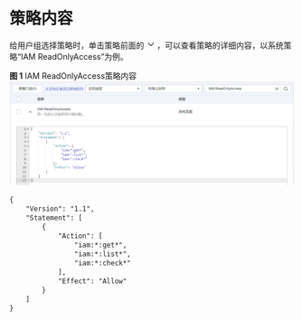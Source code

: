# 策略内容<a name="iam_01_0018"></a>

给用户组选择策略时，单击策略前面的![](figures/icon-detail.png)，可以查看策略的详细内容，以系统策略“IAM ReadOnlyAccess”为例。

**图 1**  IAM ReadOnlyAccess策略内容<a name="fig711511573536"></a>  
![](figures/IAM-ReadOnlyAccess策略内容.png "IAM-ReadOnlyAccess策略内容")

```
{
    "Version": "1.1",
    "Statement": [
        {
            "Action": [
                "iam:*:get*",
                "iam:*:list*",
                "iam:*:check*"
            ],
            "Effect": "Allow"
        }
    ]
}
```

